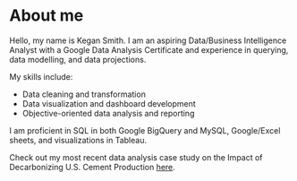 # About me

Hello, my name is Kegan Smith. I am an aspiring Data/Business Intelligence Analyst with a Google Data Analysis Certificate and experience in querying, data modelling, and data projections.

My skills include:
  - Data cleaning and transformation
  - Data visualization and dashboard development
  - Objective-oriented data analysis and reporting

I am proficient in SQL in both Google BigQuery and MySQL, Google/Excel sheets, and visualizations in Tableau.

Check out my most recent data analysis case study on the Impact of Decarbonizing U.S. Cement Production [here](https://github.com/KeganSm/Emissions-Impact-of-Decarbonizing-U.S.-Cement-Production/blob/main/README.md).
